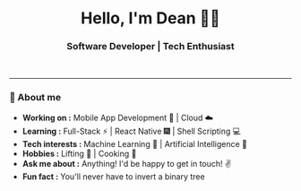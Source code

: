 <h1 align="center"> Hello, I'm Dean 👨‍💻 </h1>

<h3 align="center">  Software Developer  | Tech Enthusiast </h3> <br>

<p align="center"> 

---------------------------------------------------------------------------------------------------------------------------------------------------------------------------------
### 🤔 About me
-  **Working on :** Mobile App Development :iphone: | Cloud :cloud: 
-  **Learning :** Full-Stack :zap: 	| React Native :fireworks: | Shell Scripting :computer:
-  **Tech interests :** Machine Learning :crystal_ball: | Artificial Intelligence :robot:
-  **Hobbies :** Lifting :muscle: | Cooking :meat_on_bone:
-  **Ask me about :** Anything! I'd be happy to get in touch! :v:
-  **Fun fact :** You'll never have to invert a binary tree



